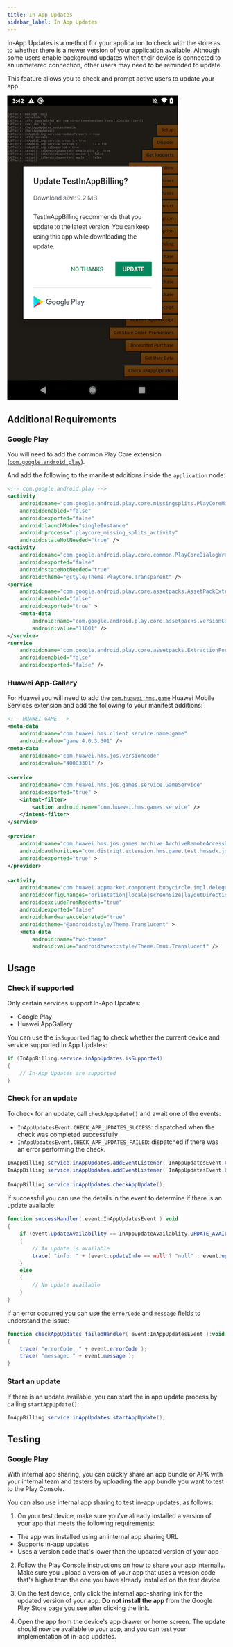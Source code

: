 ```yaml
---
title: In App Updates
sidebar_label: In App Updates
---
```


In-App Updates is a method for your application to check with the store as to whether there is a newer version of your application available. Although some users enable background updates when their device is connected to an unmetered connection, other users may need to be reminded to update.

This feature allows you to check and prompt active users to update your app.

![](images/inappupdates_googleplay.png)

## Additional Requirements

### Google Play

You will need to add the common Play Core extension ([`com.google.android.play`](https://github.com/distriqt/ANE-GooglePlayServices/raw/master/lib/com.google.android.play.ane)).

And add the following to the manifest additions inside the `application` node:

```xml
<!-- com.google.android.play -->
<activity
    android:name="com.google.android.play.core.missingsplits.PlayCoreMissingSplitsActivity"
    android:enabled="false"
    android:exported="false"
    android:launchMode="singleInstance"
    android:process=":playcore_missing_splits_activity"
    android:stateNotNeeded="true" />
<activity
    android:name="com.google.android.play.core.common.PlayCoreDialogWrapperActivity"
    android:exported="false"
    android:stateNotNeeded="true"
    android:theme="@style/Theme.PlayCore.Transparent" />
<service
    android:name="com.google.android.play.core.assetpacks.AssetPackExtractionService"
    android:enabled="false"
    android:exported="true" >
    <meta-data
        android:name="com.google.android.play.core.assetpacks.versionCode"
        android:value="11001" />
</service>
<service
    android:name="com.google.android.play.core.assetpacks.ExtractionForegroundService"
    android:enabled="false"
    android:exported="false" />
```

### Huawei App-Gallery

For Huawei you will need to add the [`com.huawei.hms.game`](https://github.com/distriqt/ANE-HuaweiMobileServices/raw/master/lib/com.huawei.hms.game.ane) Huawei Mobile Services extension and add the following to your manifest additions:

```xml
<!-- HUAWEI GAME -->
<meta-data
    android:name="com.huawei.hms.client.service.name:game"
    android:value="game:4.0.3.301" />
<meta-data
    android:name="com.huawei.hms.jos.versioncode"
    android:value="40003301" />

<service
    android:name="com.huawei.hms.jos.games.service.GameService"
    android:exported="true" >
    <intent-filter>
        <action android:name="com.huawei.hms.games.service" />
    </intent-filter>
</service>

<provider
    android:name="com.huawei.hms.jos.games.archive.ArchiveRemoteAccessProvider"
    android:authorities="com.distriqt.extension.hms.game.test.hmssdk.jos.archive"
    android:exported="true" >
</provider>

<activity
    android:name="com.huawei.appmarket.component.buoycircle.impl.delegete.BuoyBridgeActivity"
    android:configChanges="orientation|locale|screenSize|layoutDirection|fontScale"
    android:excludeFromRecents="true"
    android:exported="false"
    android:hardwareAccelerated="true"
    android:theme="@android:style/Theme.Translucent" >
    <meta-data
        android:name="hwc-theme"
        android:value="androidhwext:style/Theme.Emui.Translucent" />
```

## Usage

### Check if supported

Only certain services support In-App Updates:

- Google Play
- Huawei AppGallery

You can use the `isSupported` flag to check whether the current device and service supported In App Updates:

```actionscript
if (InAppBilling.service.inAppUpdates.isSupported)
{
    // In-App Updates are supported
}
```

### Check for an update

To check for an update, call `checkAppUpdate()` and await one of the events:

- `InAppUpdatesEvent.CHECK_APP_UPDATES_SUCCESS`: dispatched when the check was completed successfully
- `InAppUpdatesEvent.CHECK_APP_UPDATES_FAILED`: dispatched if there was an error performing the check.

```actionscript
InAppBilling.service.inAppUpdates.addEventListener( InAppUpdatesEvent.CHECK_APP_UPDATES_SUCCESS, successHandler );
InAppBilling.service.inAppUpdates.addEventListener( InAppUpdatesEvent.CHECK_APP_UPDATES_FAILED, failedHandler );

InAppBilling.service.inAppUpdates.checkAppUpdate();
```

If successful you can use the details in the event to determine if there is an update available:

```actionscript
function successHandler( event:InAppUpdatesEvent ):void
{
    if (event.updateAvailability == InAppUpdateAvailablity.UPDATE_AVAILABLE)
    {
        // An update is available
        trace( "info: " + (event.updateInfo == null ? "null" : event.updateInfo.toString()) );
    }
    else
    {
        // No update available
    }
}
```

If an error occurred you can use the `errorCode` and `message` fields to understand the issue:

```actionscript
function checkAppUpdates_failedHandler( event:InAppUpdatesEvent ):void
{
    trace( "errorCode: " + event.errorCode );
    trace( "message: " + event.message );
}
```

### Start an update

If there is an update available, you can start the in app update process by calling `startAppUpdate()`:

```actionscript
InAppBilling.service.inAppUpdates.startAppUpdate();
```

## Testing

### Google Play

With internal app sharing, you can quickly share an app bundle or APK with your internal team and testers by uploading the app bundle you want to test to the Play Console.

You can also use internal app sharing to test in-app updates, as follows:

1. On your test device, make sure you've already installed a version of your app that meets the following requirements:

- The app was installed using an internal app sharing URL
- Supports in-app updates
- Uses a version code that's lower than the updated version of your app

2. Follow the Play Console instructions on how to [share your app internally](https://support.google.com/googleplay/android-developer/answer/9303479). Make sure you upload a version of your app that uses a version code that's higher than the one you have already installed on the test device.

3. On the test device, only click the internal app-sharing link for the updated version of your app. **Do not install the app** from the Google Play Store page you see after clicking the link.

4. Open the app from the device's app drawer or home screen. The update should now be available to your app, and you can test your implementation of in-app updates.
